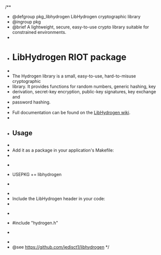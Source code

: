 /**
 * @defgroup pkg_libhydrogen LibHydrogen cryptographic library
 * @ingroup  pkg
 * @brief    A lightweight, secure, easy-to-use crypto library suitable for constrained environments.
 *
 * # LibHydrogen RIOT package
 *
 * The Hydrogen library is a small, easy-to-use, hard-to-misuse cryptographic
 * library. It provides functions for random numbers, generic hashing, key
 * derivation, secret-key encryption, public-key signatures, key exchange and
 * password hashing.
 *
 * Full documentation can be found on the [LibHydrogen wiki](https://github.com/jedisct1/libhydrogen/wiki).
 *
 * ## Usage
 *
 * Add it as a package in your application's Makefile:
 *
 * ```makefile
 * USEPKG += libhydrogen
 * ```
 *
 * Include the LibHydrogen header in your code:
 *
 * ```c
 * #include "hydrogen.h"
 * ```
 *
 * @see https://github.com/jedisct1/libhydrogen
 */
